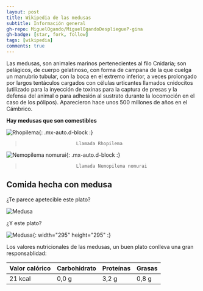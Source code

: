```yaml
---
layout: post
title: Wikipedia de las medusas
subtitle: Información general
gh-repo: MiguelOgando/MiguelOgandoDespliegueP-gina
gh-badge: [star, fork, follow]
tags: [wikipedia]
comments: true
---
```


Las medusas, son animales marinos pertenecientes al filo Cnidaria; son pelágicos, de cuerpo gelatinoso, con forma de campana de la que cuelga un manubrio tubular, con la boca en el extremo inferior, a veces prolongado por largos tentáculos cargados con células urticantes llamados cnidocitos (utilizado para la inyección de toxinas para la captura de presas y la defensa del animal o para adhesión al sustrato durante la locomoción en el caso de los pólipos). Aparecieron hace unos 500 millones de años en el Cámbrico.

**Hay medusas que son comestibles**

![Rhopilema](https://user-images.githubusercontent.com/91559132/193464402-7e420078-14af-4489-abcc-2126d9e184b8.png){: .mx-auto.d-block :}
>                         Llamada Rhopilema

![Nemopilema nomurai](https://user-images.githubusercontent.com/91559132/193464607-8ce04fd5-03a4-4fe1-992c-a936dcd82e28.png){: .mx-auto.d-block :}
>                         Llamada Nemopilema nomurai


## Comida hecha con medusa

¿Te parece apetecible este plato?

![Medusa](https://user-images.githubusercontent.com/91559132/193467382-534e40af-73cd-4553-bc9f-7b065dbb5f04.png)

¿Y este plato?

![Medusa](https://user-images.githubusercontent.com/91559132/193468236-2c630e48-d22b-4fde-ba6e-8f30b20ed538.png){: width="295" height="295" :}


Los valores nutricionales de las medusas, un buen plato conlleva una gran responsablidad:

| Valor calórico | Carbohidrato | Proteínas | Grasas |
| :------ |:--- | :--- | :--- |
| 21 kcal | 0,0 g | 3,2 g | 0,8 g |
